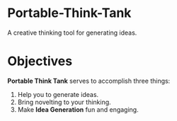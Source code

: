 Portable-Think-Tank
===================

A creative thinking tool for generating ideas.

Objectives
==========

**__Portable Think Tank__** serves to accomplish three things:

1. Help you to generate ideas.
2. Bring novelting to your thinking.
3. Make __Idea Generation__ fun and engaging.
